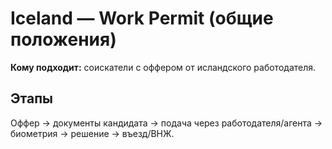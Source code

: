 # Iceland — Work Permit (общие положения)

**Кому подходит:** соискатели с оффером от исландского работодателя.

## Этапы
Оффер → документы кандидата → подача через работодателя/агента → биометрия → решение → въезд/ВНЖ.
